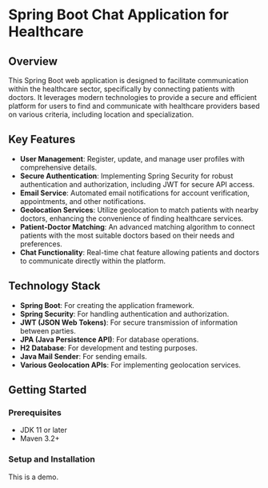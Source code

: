 # Spring Boot Chat Application for Healthcare

## Overview
This Spring Boot web application is designed to facilitate communication within the healthcare sector, specifically by connecting patients with doctors. It leverages modern technologies to provide a secure and efficient platform for users to find and communicate with healthcare providers based on various criteria, including location and specialization.

## Key Features
- **User Management**: Register, update, and manage user profiles with comprehensive details.
- **Secure Authentication**: Implementing Spring Security for robust authentication and authorization, including JWT for secure API access.
- **Email Service**: Automated email notifications for account verification, appointments, and other notifications.
- **Geolocation Services**: Utilize geolocation to match patients with nearby doctors, enhancing the convenience of finding healthcare services.
- **Patient-Doctor Matching**: An advanced matching algorithm to connect patients with the most suitable doctors based on their needs and preferences.
- **Chat Functionality**: Real-time chat feature allowing patients and doctors to communicate directly within the platform.

## Technology Stack
- **Spring Boot**: For creating the application framework.
- **Spring Security**: For handling authentication and authorization.
- **JWT (JSON Web Tokens)**: For secure transmission of information between parties.
- **JPA (Java Persistence API)**: For database operations.
- **H2 Database**: For development and testing purposes.
- **Java Mail Sender**: For sending emails.
- **Various Geolocation APIs**: For implementing geolocation services.

## Getting Started

### Prerequisites
- JDK 11 or later
- Maven 3.2+

### Setup and Installation
This is a demo. 
